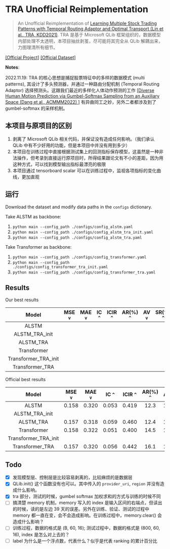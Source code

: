 # TRA Unofficial Reimplementation
> An Unofficial Reimplementation of [Learning Multiple Stock Trading Patterns with Temporal Routing Adaptor and Optimal Transport (Lin et al., TRA, KDD2021)](https://dl.acm.org/doi/abs/10.1145/3447548.3467358?casa_token=BuvssX11egYAAAAA:ddUznyIdxvDN1wIJNzss-6T4__oJz3Vi_poOTGXgfUuA5HA4oooK6cbhS-xWLzyb8sQNCAxaHDk). 
> TRA 是基于 Microsoft QLib 框架组织的，数据模型内部处理不太透明，本项目抽丝剥茧，尽可能将其完全从 QLib 解耦出来，力图理清所有细节。

[\[Official Project\]](https://github.com/microsoft/qlib/blob/main/examples/benchmarks/TRA/README.md)
[\[Official Dataset\]](https://drive.google.com/drive/folders/1fMqZYSeLyrHiWmVzygeI4sw3vp5Gt8cY)

**Notes**:

2022.11.19: TRA 的核心思想是捕捉股票特征中的多样的数据模式 (multi patterns), 其设计了多头预测器，并通过一种路由分配机制 (Temporal Routing Adaptor) 选择预测头。这跟我们最近的多样化人体动作预测的工作 [\[Diverse Human Motion Prediction via Gumbel-Softmax Sampling from an Auxiliary Space (Dang et al., ACMMM2022) \]](https://github.com/Droliven/diverse_sampling) 有异曲同工之妙，另外二者都涉及到了 gumbel-softmax 的采样机制。


## 本项目与原项目的区别

1. 剥离了 Microsoft QLib 相关代码，并保证没有造成任何影响。（我们承认 QLib 中有不少好用的功能，但是本项目中并没有用到多少）
2. 本项目在训练过程中直接根据测试集上的回测指标保存模型，这虽然是一种非法操作，但考录到直接运行原项目时，所得结果跟论文有不小的差距，因为用这种方式，可以找到模型输出指标最漂亮的极限
3. 本项目通过 tensorboard scalar 可以在训练过程中，监视各项指标的变化曲线，更加直观

## 运行

Download the dataset and modify data paths in the `configs` dictionary.

Take ALSTM as backbone:

1. `python main --config_path ./configs/config_alstm.yaml`
2. `python main --config_path ./configs/config_alstm_tra_init.yaml`
3. `python main --config_path ./configs/config_alstm_tra.yaml`

Take Transformer as backbone:

1. `python main --config_path ./configs/config_transformer.yaml`
2. `python main --config_path ./configs/config_transformer_tra_init.yaml`
3. `python main --config_path ./configs/config_transformer_tra.yaml`

## Results

Our best results

| Model | MSE `v` | MAE `v` | IC `^`  | ICIR `^`  | AR(%)  `^`  | AV `v` |  SR(%) `^` | MDD(%) `v` |
|:----:|:----:|:----:|:----:|:---:|:---:|:---:|:---:|:----:|
| ALSTM |
| ALSTM_TRA_init| 
| ALSTM_TRA| 
| Transformer| 
| Transformer_TRA_init| 
| Transformer_TRA| 

Official best results

| Model | MSE `v` | MAE `v` | IC `^`  | ICIR `^`  | AR(%)  `^`  | AV `v` |  SR(%) `^` | MDD(%) `v` | 
|:----:|:-----:|:-----:|:-----:|:-------:|:-------:|:----:|:-----:|:----------:|
| ALSTM | 0.158 | 0.320 | 0.053 |  0.419  |  12.3   | 13.7 | 0.897 |    22.5    |
| ALSTM_TRA_init| 
| ALSTM_TRA| 0.157 | 0.318 | 0.059 |  0.460  |  12.4   | 14.0 | 0.885 |    20.4    |
| Transformer| 0.158 | 0.322 | 0.051 |  0.400  |  14.5   | 14.2 | 1.028 |    22.5    |
| Transformer_TRA_init| 
| Transformer_TRA| 0.157 | 0.320 | 0.056 |  0.442  |  16.1   | 14.2 | 1.133 |    23.1    |


## Todo

+ [x] 发现模型层、控制层是比较容易剥离的，比较麻烦的是数据层
+ [x] QLib.init() 这个函数没有也可以。其中传入的 `provider_uri`, `region` 并没有造成什么影响。
+ [x] tra 部分，测试的时候，gumbel softmax 加权求和的方式与训练的时候不同
+ [ ] 搞清楚 memory 机制，memory 写入的 index 是输入区间的右端点，但读出的时候，读的是左边 39 天的误差。另外在训练、验证、测试的过程中 memory 都一直在变，会不会造成影响。在训练过程中，memory.clear() 会造成什么影响？
+ [ ] 训练过程，数据的格式是 (B, 60, 16); 测试过程中，数据的格式是 (800, 60, 16), index 是怎么对上去的？
+ [ ] label 为什么是一个浮点数，代表什么？似乎是代表 ranking 的累计百分比
